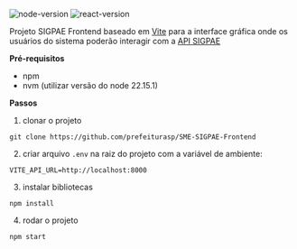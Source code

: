 ![node-version](https://img.shields.io/badge/node-22.15.1-blue)
![react-version](https://img.shields.io/badge/react-18.3.1-blue)

Projeto SIGPAE Frontend baseado em <a  href="https://vite.dev/" target="_blank">Vite</a> para a interface gráfica onde os usuários do sistema poderão interagir com a <a  href="https://github.com/prefeiturasp/SME-SIGPAE-API" target="_blank">API SIGPAE</a>

**Pré-requisitos**

- npm
- nvm (utilizar versão do node 22.15.1)

**Passos**

1.  clonar o projeto

```
git clone https://github.com/prefeiturasp/SME-SIGPAE-Frontend
```

2.  criar arquivo `.env` na raiz do projeto com a variável de ambiente:

```
VITE_API_URL=http://localhost:8000
```

3.  instalar bibliotecas

```
npm install
```

4.  rodar o projeto

```
npm start
```
